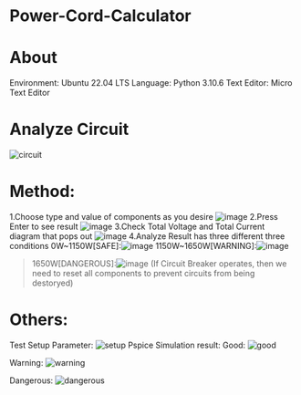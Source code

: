 # Power-Cord-Calculator
# About
Environment: Ubuntu 22.04 LTS
Language: Python 3.10.6
Text Editor: Micro Text Editor
# Analyze Circuit 
![circuit](https://user-images.githubusercontent.com/83464781/208340038-2718c412-7313-4adb-b188-3c3d9ebeda33.png)
# Method:
1.Choose type and value of components as you desire
![image](https://user-images.githubusercontent.com/83464781/208340230-cfa327be-ffe8-44e2-beef-76da02d6974d.png)
2.Press Enter to see result
![image](https://user-images.githubusercontent.com/83464781/208340279-067f85f4-5e97-4277-966c-d211172c6a75.png)
3.Check Total Voltage and Total Current diagram that pops out
![image](https://user-images.githubusercontent.com/83464781/208340406-33fdbfd3-2c49-4b5b-b66f-f01e499466e0.png)
4.Analyze Result has three different three conditions
0W~1150W[SAFE]:![image](https://user-images.githubusercontent.com/83464781/208340605-9ddd2895-0559-438a-90b9-c663f7df5fb9.png)
1150W~1650W[WARNING]:![image](https://user-images.githubusercontent.com/83464781/208340715-0a505925-ebc4-4b62-915b-40782ef8bc60.png)
>1650W[DANGEROUS]:![image](https://user-images.githubusercontent.com/83464781/208340786-227d842c-234c-4277-b571-561842e2506c.png)
(If Circuit Breaker operates, then we need to reset all components to prevent circuits from being destoryed)
# Others:
Test Setup Parameter:
![setup](https://user-images.githubusercontent.com/83464781/208341024-d5759873-a600-49a0-bf10-0e3692c3e48d.png)
Pspice Simulation result:
Good:
![good](https://user-images.githubusercontent.com/83464781/208341044-b4f12296-ebbe-4817-b77e-4a1046986467.png)

Warning:
![warning](https://user-images.githubusercontent.com/83464781/208341068-b0e319c0-55d5-49d1-aa61-614ec9cf21b2.png)

Dangerous:
![dangerous](https://user-images.githubusercontent.com/83464781/208341090-159dc808-ae8e-4120-95e9-d3b33687f5c9.png)
